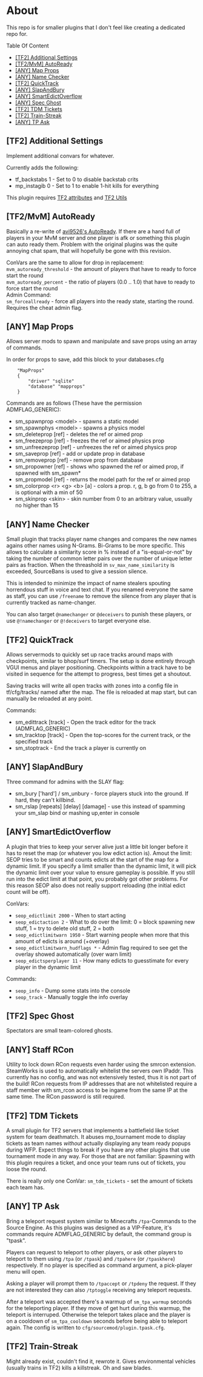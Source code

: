 # About
This repo is for smaller plugins that I don't feel like creating a dedicated repo for.

Table Of Content
* [[TF2] Additional Settings](#TF2-Additional-Settings)
* [[TF2/MvM] AutoReady](#TF2MvM-AutoReady)
* [[ANY] Map Props](#ANY-Map-Props)
* [[ANY] Name Checker](#Name-Checker)
* [[TF2] QuickTrack](#TF2-QuickTrack)
* [[ANY] SlapAndBury](#ANY-SlapAndBury)
* [[ANY] SmartEdictOverflow](#ANY-SmartEdictOverflow)
* [[ANY] Spec Ghost](#TF2-Spec-Ghost)
* [[TF2] TDM Tickets](#TF2-TDM-Tickets)
* [[TF2] Train-Streak](#TF2-Train-Streak)
* [[ANY] TP Ask](#ANY-TP-Ask)

## [TF2] Additional Settings

Implement additional convars for whatever.

Currently adds the following:
* tf_backstabs 1 - Set to 0 to disable backstab crits
* mp_instagib 0 - Set to 1 to enable 1-hit kills for everything

This plugin requires [TF2 attributes](https://github.com/FlaminSarge/tf2attributes) and [TF2 Utils](https://github.com/nosoop/SM-TFUtils/)

## [TF2/MvM] AutoReady
Basically a re-write of [avi9526's AutoReady](https://forums.alliedmods.net/showthread.php?t=223141).
If there are a hand full of players in your MvM server and one player is afk or something this plugin can auto ready them.
Problem with the original plugins was the quite annoying chat spam, that will hopefully be gone with this revision.

ConVars are the same to allow for drop in replacement:    
`mvm_autoready_threshold` - the amount of players that have to ready to force start the round    
`mvm_autoready_percent` - the ratio of players (0.0 .. 1.0) that have to ready to force start the round    
Admin Command:    
`sm_forceallready` - force all players into the ready state, starting the round. Requires the cheat admin flag.

## [ANY] Map Props
Allows server mods to spawn and manipulate and save props using an array of commands.

In order for props to save, add this block to your databases.cfg
```
	"MapProps"
	{
		"driver" "sqlite"
		"database" "mapprops"
	}
```

Commands are as follows (These have the permission ADMFLAG_GENERIC):
* sm_spawnprop &lt;model> - spawns a static model
* sm_spawnphys &lt;model> - spawns a physics model
* sm_deleteprop [ref] - deletes the ref or aimed prop
* sm_freezeprop [ref] - freezes the ref or aimed physics prop
* sm_unfreezeprop [ref] - unfreezes the ref or aimed physics prop
* sm_saveprop [ref] - add or update prop in database
* sm_removeprop [ref] - remove prop from database
* sm_propowner [ref] - shows who spawned the ref or aimed prop, if spawned with sm_spawn*
* sm_propmodel [ref] - returns the model path for the ref or aimed prop
* sm_colorprop &lt;r> &lt;g> &lt;b> [a] - colors a prop. r, g, b go from 0 to 255, a is optional with a min of 50
* sm_skinprop &lt;skin> - skin number from 0 to an arbitrary value, usually no higher than 15

## [ANY] Name Checker
Small plugin that tracks player name changes and compares the new names agains other names using N-Grams. Bi-Grams to be more specific.
This allows to calculate a similarity score in % instead of a "is-equal-or-not" by taking the number of common letter pairs over the number of unique letter pairs as fraction.
When the threashold in `sv_max_name_similarity` is exceeded, SourceBans is used to give a session silence.

This is intended to minimize the impact of name stealers spouting horrendous stuff in voice and text chat. If you renamed everyone the same as staff, you can use
`/freename` to remove the silence from any player that is currently tracked as name-changer.

You can also target `@namechanger` or `@deceivers` to punish these players, or use `@!namechanger` or `@!deceivers` to target everyone else.

## [TF2] QuickTrack
Allows servermods to quickly set up race tracks around maps with checkpoints, similar to bhop/surf timers.
The setup is done entirely through VGUI menus and player positioning.
Checkpoints within a track have to be visited in sequence for the attempt to progress, best times get a shoutout.

Saving tracks will write all open tracks with zones into a config file in tf/cfg/tracks/ named after the map.
The file is reloaded at map start, but can manually be reloaded at any point.

Commands:
* sm_edittrack [track] - Open the track editor for the track (ADMFLAG_GENERIC)
* sm_tracktop [track] - Open the top-scores for the current track, or the specified track
* sm_stoptrack - End the track a player is currently on

## [ANY] SlapAndBury
Three command for admins with the SLAY flag:
* sm_bury <target> ['hard'] / sm_unbury <target> - force players stuck into the ground. If hard, they can't killbind.
* sm_rslap <target> [repeats] [delay] [damage] - use this instead of spamming your sm_slap bind or mashing up,enter in console

## [ANY] SmartEdictOverflow
A plugin that tries to keep your server alive just a little bit longer before it has to reset the map (or whatever you low edict action is).
Amout the limit: SEOP tries to be smart and counts edicts at the start of the map for a dynamic limit. If you specify a limit smaller than
the dynamic limit, it will pick the dynamic limit over your value to ensure gameplay is possible. If you still run into the edict limit at
that point, you probably got other problems. For this reason SEOP also does not really support reloading (the initial edict count will be off).

ConVars:
* `seop_edictlimit 2000` - When to start acting
* `seop_edictaction 2` - What to do over the limit: 0 = block spawning new stuff, 1 = try to delete old stuff, 2 = both
* `seop_edictlimitwarn 1950` - Start warning people when more that this amount of edicts is around (+overlay)
* `seop_edictlimitwarn_hudflags *` - Admin flag required to see get the overlay showed automatically (over warn limit)
* `seop_edictsperplayer 11` - How many edicts to guesstimate for every player in the dynamic limit

Commands:
* `seop_info` - Dump some stats into the console
* `seop_track` - Manually toggle the info overlay

## [TF2] Spec Ghost

Spectators are small team-colored ghosts.

## [ANY] Staff RCon
Utility to lock down RCon requests even harder using the smrcon extension. SteamWorks is used to automatically whitelist the servers own IPaddr.
This currently has no config, and was not extensively tested, thus it is not part of the build!
RCon requests from IP addresses that are not whitelisted require a staff member with sm_rcon access to be ingame from the same IP at the same time.
The RCon password is still required.

## [TF2] TDM Tickets
A small plugin for TF2 servers that implements a battlefield like ticket system for team deathmatch.
It abuses mp_tournament mode to display tickets as team names *without* actually displaying any team ready popups during WFP.
Expect things to break if you have any other plugins that use tournament mode in any way.
For those that are not familiar: Spawning with this plugin requires a ticket, and once your team runs out of tickets, you loose the round.

There is really only one ConVar:
`sm_tdm_tickets` - set the amount of tickets each team has.

## [ANY] TP Ask
Bring a teleport request system similar to Minecrafts `/tpa`-Commands to the Source Engine.
As this plugins was designed as a VIP-Feature, it's commands require ADMFLAG_GENERIC by default, the command group is "tpask".

Players can request to teleport to other players, or ask other players to teleport to them using `/tpa` (or `/tpask`) and `/tpahere` (or `/tpaskhere`) respectively.
If no player is specified as command argument, a pick-player menu will open.

Asking a player will prompt them to `/tpaccept` or `/tpdeny` the request. If they are not interested they can also `/tptoggle` receiving any teleport requests.

After a teleport was accepted there's a warmup of `sm_tpa_warmup` seconds for the teleporting player. If they move of get hurt during this warmup, the teleport is interruped.
Otherwise the teleport takes place and the player is on a cooldown of `sm_tpa_cooldown` seconds before being able to teleport again. The config is written to `cfg/sourcemod/plugin.tpask.cfg`.

## [TF2] Train-Streak
Might already exist, couldn't find it, rewrote it. Gives environmental vehicles (usually trains in TF2) kills a killstreak. Oh and saw blades.
